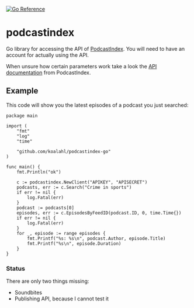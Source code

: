 [![Go Reference](https://pkg.go.dev/badge/github.com/TheHippo/podcastindex.svg)](https://pkg.go.dev/github.com/TheHippo/podcastindex)

# podcastindex
Go library for accessing the API of [PodcastIndex](https://podcastindex.org/). You will need to have
an account for actually using the API.

When unsure how certain parameters work take a look the [API documentation](https://podcastindex-org.github.io/docs-api/) from PodcastIndex.

## Example

This code will show you the latest episodes of a podcast you just searched:


```golang
package main

import (
    "fmt"
    "log"
    "time"

    "github.com/koalahl/podcastindex-go"
)

func main() {
    fmt.Println("ok")

    c := podcastindex.NewClient("APIKEY", "APISECRET")
    podcasts, err := c.Search("Crime in sports")
    if err != nil {
        log.Fatal(err)
    }
    podcast := podcasts[0]
    episodes, err := c.EpisodesByFeedID(podcast.ID, 0, time.Time{})
    if err != nil {
        log.Fatal(err)
    }
    for _, episode := range episodes {
        fmt.Printf("%s: %s\n", podcast.Author, episode.Title)
        fmt.Printf("%s\n", episode.Duration)
    }
}
```

### Status

There are only two things missing:

* Soundbites
* Publishing API, because I cannot test it